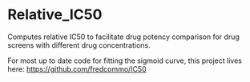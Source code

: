 Relative_IC50
=============

Computes relative IC50 to facilitate drug potency comparison for drug screens with different drug concentrations.

For most up to date code for fitting the sigmoid curve, this project lives here: https://github.com/fredcommo/IC50
